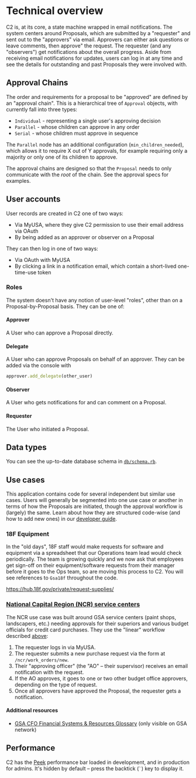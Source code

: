 # Technical overview

C2 is, at its core, a state machine wrapped in email notifications. The system centers around Proposals, which are submitted by a "requester" and sent out to the "approvers" via email. Approvers can either ask questions or leave comments, then approve" the request. The requester (and any "observers") get notifications about the overall progress. Aside from receiving email notifications for updates, users can log in at any time and see the details for outstanding and past Proposals they were involved with.

## Approval Chains

The order and requirements for a proposal to be "approved" are defined by an "approval chain". This is a hierarchical tree of `Approval` objects, with currently fall into three types:

* `Individual` - representing a single user's approving decision
* `Parallel` - whose children can approve in any order
* `Serial` - whose children must approve in sequence

The `Parallel` node has an additional configuration (`min_children_needed`), which allows it to require X out of Y approvals, for example requiring only a majority or only one of its children to approve.

The approval chains are designed so that the `Proposal` needs to only communicate with the _root_ of the chain. See the approval specs for examples.

## User accounts

User records are created in C2 one of two ways:

* Via MyUSA, where they give C2 permission to use their email address via OAuth
* By being added as an approver or observer on a Proposal

They can then log in one of two ways:

* Via OAuth with MyUSA
* By clicking a link in a notification email, which contain a short-lived one-time-use token

### Roles

The system doesn't have any notion of user-level "roles", other than on a Proposal-by-Proposal basis. They can be one of:

#### Approver

A User who can approve a Proposal directly.

#### Delegate

A User who can approve Proposals on behalf of an approver. They can be added via the console with

```ruby
approver.add_delegate(other_user)
```

#### Observer

A User who gets notifications for and can comment on a Proposal.

#### Requester

The User who initiated a Proposal.

## Data types

You can see the up-to-date database schema in [`db/schema.rb`](../db/schema.rb).

## Use cases

This application contains code for several independent but similar use cases. Users will generally be segmented into one use case or another in terms of how the Proposals are initiated, though the approval workflow is (largely) the same. Learn about how they are structured code-wise (and how to add new ones) in our [developer guide](use_case_development.md).

### 18F Equipment

In the "old days", 18F staff would make requests for software and equipment via a spreadsheet that our Operations team lead would check periodically. The team is growing quickly and we now ask that employees get sign-off on their equipment/software requests from their manager before it goes to the Ops team, so are moving this process to C2. You will see references to `Gsa18f` throughout the code.

https://hub.18f.gov/private/request-supplies/

### [National Capital Region (NCR) service centers](http://www.gsa.gov/portal/content/104717)

The NCR use case was built around GSA service centers (paint shops, landscapers, etc.) needing approvals for their superiors and various budget officials for credit card purchases. They use the "linear" workflow described [above](#proposal-flows):

1. The requester logs in via MyUSA.
1. The requester submits a new purchase request via the form at `/ncr/work_orders/new`.
1. Their "approving officer" (the "AO" – their supervisor) receives an email notification with the request.
1. If the AO approves, it goes to one or two other budget office approvers, depending on the type of request.
1. Once all approvers have approved the Proposal, the requester gets a notification.

#### Additional resources

* [GSA CFO Financial Systems & Resources Glossary](https://insite.gsa.gov/portal/content/537294) (only visible on GSA network)

## Performance

C2 has the [Peek](https://github.com/peek/peek) performance bar loaded in development, and in production for admins. It's hidden by default – press the backtick (`` ` ``) key to display it.

